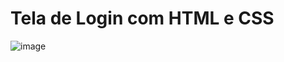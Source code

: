 # Tela de Login com HTML e CSS 
![image](https://github.com/sdlima4025/login_sdlima/assets/58658312/a07d5aba-5d9b-488a-999b-3c834fff01cb)
